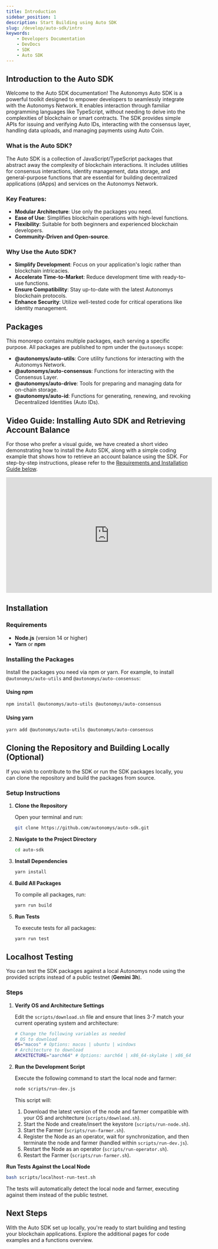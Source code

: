 ```yaml
---
title: Introduction
sidebar_position: 1
description: Start Building using Auto SDK
slug: /develop/auto-sdk/intro
keywords:
    - Developers Documentation
    - DevDocs
    - SDK
    - Auto SDK
---
```


## Introduction to the Auto SDK

Welcome to the Auto SDK documentation! The Autonomys Auto SDK is a powerful toolkit designed to empower developers to seamlessly integrate with the Autonomys Network. It enables interaction through familiar programming languages like TypeScript, without needing to delve into the complexities of blockchain or smart contracts. The SDK provides simple APIs for issuing and verifying Auto IDs, interacting with the consensus layer, handling data uploads, and managing payments using Auto Coin.

### What is the Auto SDK?

The Auto SDK is a collection of JavaScript/TypeScript packages that abstract away the complexity of blockchain interactions. It includes utilities for consensus interactions, identity management, data storage, and general-purpose functions that are essential for building decentralized applications (dApps) and services on the Autonomys Network.

### Key Features:

- **Modular Architecture**: Use only the packages you need.
- **Ease of Use**: Simplifies blockchain operations with high-level functions.
- **Flexibility**: Suitable for both beginners and experienced blockchain developers.
- **Community-Driven and Open-source**.

### Why Use the Auto SDK?

- **Simplify Development**: Focus on your application's logic rather than blockchain intricacies.
- **Accelerate Time-to-Market**: Reduce development time with ready-to-use functions.
- **Ensure Compatibility**: Stay up-to-date with the latest Autonomys blockchain protocols.
- **Enhance Security**: Utilize well-tested code for critical operations like identity management.

## Packages

This monorepo contains multiple packages, each serving a specific purpose. All packages are published to npm under the `@autonomys` scope:

- **@autonomys/auto-utils**: Core utility functions for interacting with the Autonomys Network.
- **@autonomys/auto-consensus**: Functions for interacting with the Consensus Layer.
- **@autonomys/auto-drive**: Tools for preparing and managing data for on-chain storage.
- **@autonomys/auto-id**: Functions for generating, renewing, and revoking Decentralized Identities (Auto IDs).

## Video Guide: Installing Auto SDK and Retrieving Account Balance 
For those who prefer a visual guide, we have created a short video demonstrating how to install the Auto SDK, along with a simple coding example that shows how to retrieve an account balance using the SDK. For step-by-step instructions, please refer to the [Requirements and Installation Guide below](#requirements).

<iframe width="560" height="315" src="https://www.youtube.com/embed/B5J9fwE5-vI?si=Mt133r3I2QnCae0A" title="YouTube video player" frameborder="0" allow="accelerometer; autoplay; clipboard-write; encrypted-media; gyroscope; picture-in-picture; web-share" referrerpolicy="strict-origin-when-cross-origin" allowfullscreen></iframe>

## Installation

### Requirements

- **Node.js** (version 14 or higher)
- **Yarn** or **npm**

### Installing the Packages

Install the packages you need via npm or yarn. For example, to install `@autonomys/auto-utils` and `@autonomys/auto-consensus`:

#### Using npm

```bash
npm install @autonomys/auto-utils @autonomys/auto-consensus
```

#### Using yarn

```bash
yarn add @autonomys/auto-utils @autonomys/auto-consensus
```

## Cloning the Repository and Building Locally (Optional)

If you wish to contribute to the SDK or run the SDK packages locally, you can clone the repository and build the packages from source.

### Setup Instructions

1. **Clone the Repository**

   Open your terminal and run:

   ```bash
   git clone https://github.com/autonomys/auto-sdk.git
   ```

2. **Navigate to the Project Directory**

   ```bash
   cd auto-sdk
   ```

3. **Install Dependencies**

   ```bash
   yarn install
   ```

4. **Build All Packages**

   To compile all packages, run:

   ```bash
   yarn run build
   ```

5. **Run Tests**

   To execute tests for all packages:

   ```bash
   yarn run test
   ```

## Localhost Testing

You can test the SDK packages against a local Autonomys node using the provided scripts instead of a public testnet (**Gemini 3h**).

### Steps

1. **Verify OS and Architecture Settings**

    Edit the `scripts/download.sh` file and ensure that lines 3-7 match your current operating system and architecture:

    ```bash
    # Change the following variables as needed
    # OS to download
    OS="macos" # Options: macos | ubuntu | windows
    # Architecture to download
    ARCHITECTURE="aarch64" # Options: aarch64 | x86_64-skylake | x86_64-v2
    ```

2. **Run the Development Script**

    Execute the following command to start the local node and farmer:

    ```bash
    node scripts/run-dev.js
    ```

    This script will:

    1. Download the latest version of the node and farmer compatible with your OS and architecture (`scripts/download.sh`).
    2. Start the Node and create/insert the keystore (`scripts/run-node.sh`).
    3. Start the Farmer (`scripts/run-farmer.sh`).
    4. Register the Node as an operator, wait for synchronization, and then terminate the node and farmer (handled within `scripts/run-dev.js`).
    5. Restart the Node as an operator (`scripts/run-operator.sh`).
    6. Restart the Farmer (`scripts/run-farmer.sh`).

**Run Tests Against the Local Node**

```bash
bash scripts/localhost-run-test.sh
```

The tests will automatically detect the local node and farmer, executing against them instead of the public testnet.

## Next Steps

With the Auto SDK set up locally, you're ready to start building and testing your blockchain applications. Explore the additional pages for code examples and a functions overview.